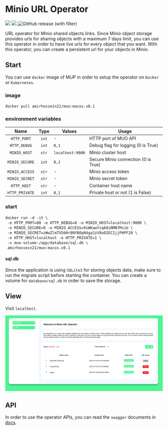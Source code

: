 # Minio URL Operator

![](https://img.shields.io/badge/Language-Python-blue)
![](https://img.shields.io/badge/Storage-Minio-lightgrey)
![GitHub release (with filter)](https://img.shields.io/github/v/release/amirhnajafiz/minio-url-operator)


URL operator for Minio shared objects links. Since Minio object storage provides
urls for sharing objects with a maximum 7 days limit, you can use this operator
in order to have live urls for every object that you want.
With this operator, you can create a persistent url for your objects in Minio.

## Start

You can use ```docker``` image of MUP in order to setup the operator on ```Docker``` or ```Kubernetes```.

### image

```shell
docker pull amirhossein21/muo:macos.v0.1
```

### environment variables

|        Name        |   Type    | Values               | Usage                               |
|:------------------:|:---------:|----------------------|-------------------------------------|
|  ```HTTP_PORT```   | ```int``` | -                    | HTTP port of MUO API                |
|  ```HTTP_DEBUG```  | ```int``` | ```0,1```            | Debug flag for logging (0 is True)  |
|  ```MINIO_HOST```  | ```str``` | ```localhost:9000``` | Minio cluster host                  |
| ```MINIO_SECURE``` | ```int``` | ```0,1```            | Secure Minio connection (0 is True) |
| ```MINIO_ACCESS``` | ```str``` | -                    | Minio access token                  |
| ```MINIO_SECRET``` | ```str``` | -                    | Minio secret token                  |
|  ```HTTP_HOST```   | ```str``` | -                    | Container host name                 |
| ```HTTP_PRIVATE``` | ```int``` | ```0,1```            | Private host or not (1 is False)    |


### start

```shell
docker run -d -it \
 -e HTTP_PORT=80 -e HTTP_DEBUG=0 -e MINIO_HOST=localhost:9000 \
 -e MINIO_SECURE=0 -e MINIO_ACCESS=9iWKawYzq68iNMN7MsiU \
 -e MINIO_SECRET=zWwZlmTX56Hr8NYBOpN4ga2zV8oO2ECIjjPHPF20 \
 -e HTTP_HOST=localhost -e HTTP_PRIVATE=1 \
 -v muo-volume:/app/database/sql.db \
 amirhossein21/muo:macos.v0.1
```

#### sql.db

Since the application is using ```SQLite3``` for storing objects data, make sure to run
the migrate script before starting the container. You can create a volume for ```database/sql.db```
in order to save the storage.

## View

Visit ```localhost```.

![](https://github.com/amirhnajafiz/minio-url-operator/blob/master/assets/Screen%20Shot%201402-04-12%20at%2016.20.33.png)

## API

In order to use the operator APIs, you can read the ```swagger``` documents in [docs](./docs/swagger.yaml).
